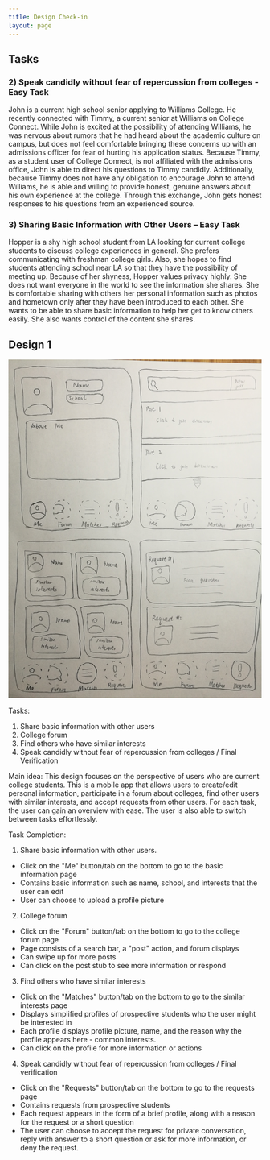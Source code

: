 ```yaml
---
title: Design Check-in
layout: page
---
```

## Tasks

### 2) Speak candidly without fear of repercussion from colleges - Easy Task
John is a current high school senior applying to Williams College.  He recently connected with Timmy, a current senior at Williams on College Connect.  While John is excited at the possibility of attending Williams, he was nervous about rumors that he had heard about the academic culture on campus, but does not feel comfortable bringing these concerns up with an admissions officer for fear of hurting his application status.  Because Timmy, as a student user of College Connect, is not affiliated with the admissions office, John is able to direct his questions to Timmy candidly.  Additionally, because Timmy does not have any obligation to encourage John to attend Williams, he is able and willing to provide honest, genuine answers about his own experience at the college.  Through this exchange, John gets honest responses to his questions from an experienced source.

### 3) Sharing Basic Information with Other Users – Easy Task
Hopper is a shy high school student from LA looking for current college students to discuss college experiences in general.  She prefers communicating with freshman college girls.  Also, she hopes to find students attending school near LA so that they have the possibility of meeting up.  Because of her shyness, Hopper values privacy highly.  She does not want everyone in the world to see the information she shares.  She is comfortable sharing with others her personal information such as photos and hometown only after they have been introduced to each other.  She wants to be able to share basic information to help her get to know others easily.  She also wants control of the content she shares.

## Design 1
![Design 1](/img/wei_sketch.png)

Tasks:
1.  Share basic information with other users
2.  College forum
3.  Find others who have similar interests
4.  Speak candidly without fear of repercussion from colleges /  Final Verification

Main idea:
This design focuses on the perspective of users who are current college students.  This is a mobile app that allows users to create/edit personal information, participate in a forum about colleges, find other users with similar interests, and accept requests from other users.  For each task, the user can gain an overview with ease.  The user is also able to switch between tasks effortlessly.

Task Completion:
1.  Share basic information with other users.
*  Click on the "Me" button/tab on the bottom to go to the basic information page
*  Contains basic information such as name, school, and interests that the user can edit
*  User can choose to upload a profile picture

2. College forum
*  Click on the "Forum" button/tab on the bottom to go to the college forum page
*  Page consists of a search bar, a "post" action, and forum displays 
*  Can swipe up for more posts
*  Can click on the post stub to see more information or respond

3.  Find others who have similar interests
*  Click on the "Matches" button/tab on the bottom to go to the similar interests page
*  Displays simplified profiles of prospective students who the user might be interested in
*  Each profile displays profile picture, name, and the reason why the profile appears here - common interests.
*  Can click on the profile for more information or actions

4. Speak candidly without fear of repercussion from colleges / Final verification
*  Click on the "Requests" button/tab on the bottom to go to the requests page
*  Contains requests from prospective students
*  Each request appears in the form of a brief profile, along with a reason for the request or a short question
*  The user can choose to accept the request for private conversation, reply with answer to a short question or ask for more information, or deny the request. 



